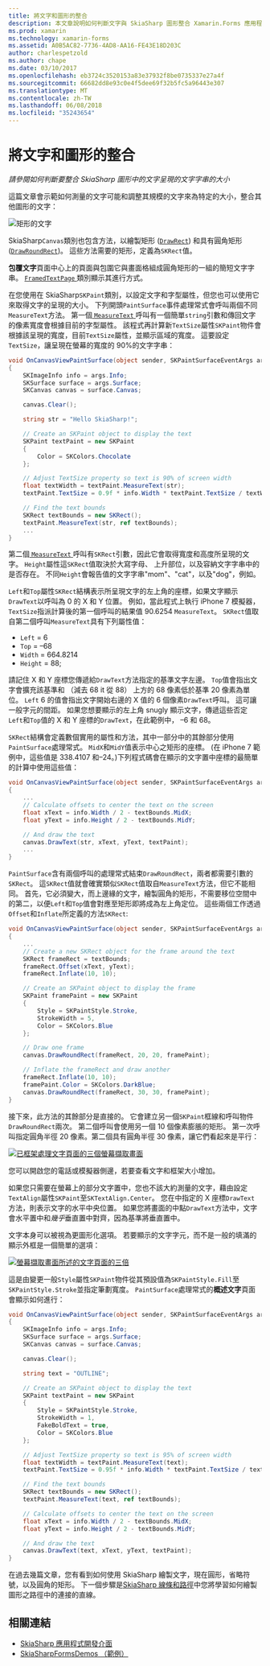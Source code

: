 ```yaml
---
title: 將文字和圖形的整合
description: 本文章說明如何判斷文字與 SkiaSharp 圖形整合 Xamarin.Forms 應用程式呈現的文字字串的大小，並示範此範例程式碼。
ms.prod: xamarin
ms.technology: xamarin-forms
ms.assetid: A0B5AC82-7736-4AD8-AA16-FE43E18D203C
author: charlespetzold
ms.author: chape
ms.date: 03/10/2017
ms.openlocfilehash: eb3724c3520153a83e37932f8be0735337e27a4f
ms.sourcegitcommit: 66682dd8e93c0e4f5dee69f32b5fc5a96443e307
ms.translationtype: MT
ms.contentlocale: zh-TW
ms.lasthandoff: 06/08/2018
ms.locfileid: "35243654"
---
```

# <a name="integrating-text-and-graphics"></a>將文字和圖形的整合

_請參閱如何判斷要整合 SkiaSharp 圖形中的文字呈現的文字字串的大小_

這篇文章會示範如何測量的文字可能和調整其規模的文字來為特定的大小，整合其他圖形的文字：

![](text-images/textandgraphicsexample.png "矩形的文字")

SkiaSharp`Canvas`類別也包含方法，以繪製矩形 ([`DrawRect`](https://developer.xamarin.com/api/member/SkiaSharp.SKCanvas.DrawRect/p/SkiaSharp.SKRect/SkiaSharp.SKPaint/)) 和具有圓角矩形 ([`DrawRoundRect`](https://developer.xamarin.com/api/member/SkiaSharp.SKCanvas.DrawRoundRect/p/SkiaSharp.SKRect/System.Single/System.Single/SkiaSharp.SKPaint/))。 這些方法需要的矩形，定義為`SKRect`值。

**包覆文字**頁面中心上的頁面與包圍它與畫面格組成圓角矩形的一組的簡短文字字串。 [ `FramedTextPage` ](https://github.com/xamarin/xamarin-forms-samples/blob/master/SkiaSharpForms/Demos/Demos/SkiaSharpFormsDemos/Basics/FramedTextPage.cs)類別顯示其進行方式。

在您使用在 SkiaSharp`SKPaint`類別，以設定文字和字型屬性，但您也可以使用它來取得文字的呈現的大小。 下列開頭`PaintSurface`事件處理常式會呼叫兩個不同`MeasureText`方法。 第一個[ `MeasureText` ](https://developer.xamarin.com/api/member/SkiaSharp.SKPaint.MeasureText/p/System.String/)呼叫有一個簡單`string`引數和傳回文字的像素寬度會根據目前的字型屬性。 該程式再計算新`TextSize`屬性`SKPaint`物件會根據該呈現的寬度，目前`TextSize`屬性，並顯示區域的寬度。 這要設定`TextSize`，讓呈現在螢幕的寬度的 90%的文字字串：

```csharp
void OnCanvasViewPaintSurface(object sender, SKPaintSurfaceEventArgs args)
{
    SKImageInfo info = args.Info;
    SKSurface surface = args.Surface;
    SKCanvas canvas = surface.Canvas;

    canvas.Clear();

    string str = "Hello SkiaSharp!";

    // Create an SKPaint object to display the text
    SKPaint textPaint = new SKPaint
    {
        Color = SKColors.Chocolate
    };

    // Adjust TextSize property so text is 90% of screen width
    float textWidth = textPaint.MeasureText(str);
    textPaint.TextSize = 0.9f * info.Width * textPaint.TextSize / textWidth;

    // Find the text bounds
    SKRect textBounds = new SKRect();
    textPaint.MeasureText(str, ref textBounds);
    ...
}
```

第二個[ `MeasureText` ](https://developer.xamarin.com/api/member/SkiaSharp.SKPaint.MeasureText/p/System.String/SkiaSharp.SKRect@/)呼叫有`SKRect`引數，因此它會取得寬度和高度所呈現的文字。 `Height`屬性這`SKRect`值取決於大寫字母、 上升部位，以及容納文字字串中的是否存在。 不同`Height`會報告值的文字字串"mom"、"cat"，以及"dog"，例如。

`Left`和`Top`屬性`SKRect`結構表示所呈現文字的左上角的座標，如果文字顯示`DrawText`以呼叫為 0 的 X 和 Y 位置。 例如，當此程式上執行 iPhone 7 模擬器，`TextSize`指派計算後的第一個呼叫的結果值 90.6254 `MeasureText`。 `SKRect`值取自第二個呼叫`MeasureText`具有下列屬性值：

- `Left` = 6
- `Top` = &ndash;68
- `Width` = 664.8214
- `Height` = 88;

請記住 X 和 Y 座標您傳遞給`DrawText`方法指定的基準文字左邊。 `Top`值會指出文字會擴充該基準和 （減去 68 it 從 88） 上方的 68 像素低於基準 20 像素為單位。 `Left` 6 的值會指出文字開始右邊的 X 值的 6 個像素`DrawText`呼叫。 這可讓一般字元的間距。 如果您想要顯示的左上角 snugly 顯示文字，傳遞這些否定`Left`和`Top`值的 X 和 Y 座標的`DrawText`，在此範例中， &ndash;6 和 68。

`SKRect`結構會定義數個實用的屬性和方法，其中一部分中的其餘部分使用`PaintSurface`處理常式。 `MidX`和`MidY`值表示中心之矩形的座標。 (在 iPhone 7 範例中，這些值是 338.4107 和&ndash;24。)下列程式碼會在顯示的文字置中座標的最簡單的計算中使用這些值：

```csharp
void OnCanvasViewPaintSurface(object sender, SKPaintSurfaceEventArgs args)
{
    ...
    // Calculate offsets to center the text on the screen
    float xText = info.Width / 2 - textBounds.MidX;
    float yText = info.Height / 2 - textBounds.MidY;

    // And draw the text
    canvas.DrawText(str, xText, yText, textPaint);
    ...
}
```

`PaintSurface`含有兩個呼叫的處理常式結束`DrawRoundRect`，兩者都需要引數的`SKRect`。 這`SKRect`值就會確實類似`SKRect`值取自`MeasureText`方法，但它不能相同。 首先，它必須變大，而上邊緣的文字，繪製圓角的矩形，不需要移位空間中的第二，以便`Left`和`Top`值會對應至矩形即將成為左上角定位。 這些兩個工作透過`Offset`和`Inflate`所定義的方法`SKRect`:

```csharp
void OnCanvasViewPaintSurface(object sender, SKPaintSurfaceEventArgs args)
{
    ...
    // Create a new SKRect object for the frame around the text
    SKRect frameRect = textBounds;
    frameRect.Offset(xText, yText);
    frameRect.Inflate(10, 10);

    // Create an SKPaint object to display the frame
    SKPaint framePaint = new SKPaint
    {
        Style = SKPaintStyle.Stroke,
        StrokeWidth = 5,
        Color = SKColors.Blue
    };

    // Draw one frame
    canvas.DrawRoundRect(frameRect, 20, 20, framePaint);

    // Inflate the frameRect and draw another
    frameRect.Inflate(10, 10);
    framePaint.Color = SKColors.DarkBlue;
    canvas.DrawRoundRect(frameRect, 30, 30, framePaint);
}
```

接下來，此方法的其餘部分是直接的。 它會建立另一個`SKPaint`框線和呼叫物件`DrawRoundRect`兩次。 第二個呼叫會使用另一個 10 個像素膨脹的矩形。 第一次呼叫指定圓角半徑 20 像素。第二個具有圓角半徑 30 像素，讓它們看起來是平行：

 [![](text-images/framedtext-small.png "已框架處理文字頁面的三個螢幕擷取畫面")](text-images/framedtext-large.png#lightbox "框架的文字頁面的三個螢幕擷取畫面")

您可以開啟您的電話或模擬器側邊，若要查看文字和框架大小增加。

如果您只需要在螢幕上的部分文字置中，您也不該大約測量的文字，藉由設定`TextAlign`屬性`SKPaint`至`SKTextAlign.Center`。 您在中指定的 X 座標`DrawText`方法，則表示文字的水平中央位置。 如果您將畫面的中點`DrawText`方法中，文字會水平置中和*幾乎*垂直置中對齊，因為基準將垂直置中。

文字本身可以被視為更圖形化選項。 若要顯示的文字字元，而不是一般的填滿的顯示外框是一個簡單的選項：

[![](text-images/outlinedtext-small.png "螢幕擷取畫面所述的文字頁面的三倍")](text-images/outlinedtext-large.png#lightbox "三倍所述的文字頁面的螢幕擷取畫面")

這是由變更一般`Style`屬性`SKPaint`物件從其預設值為`SKPaintStyle.Fill`至`SKPaintStyle.Stroke`並指定筆劃寬度。 `PaintSurface`處理常式的**概述文字**頁面會顯示如何進行：

```csharp
void OnCanvasViewPaintSurface(object sender, SKPaintSurfaceEventArgs args)
{
    SKImageInfo info = args.Info;
    SKSurface surface = args.Surface;
    SKCanvas canvas = surface.Canvas;

    canvas.Clear();

    string text = "OUTLINE";

    // Create an SKPaint object to display the text
    SKPaint textPaint = new SKPaint
    {
        Style = SKPaintStyle.Stroke,
        StrokeWidth = 1,
        FakeBoldText = true,
        Color = SKColors.Blue
    };

    // Adjust TextSize property so text is 95% of screen width
    float textWidth = textPaint.MeasureText(text);
    textPaint.TextSize = 0.95f * info.Width * textPaint.TextSize / textWidth;

    // Find the text bounds
    SKRect textBounds = new SKRect();
    textPaint.MeasureText(text, ref textBounds);

    // Calculate offsets to center the text on the screen
    float xText = info.Width / 2 - textBounds.MidX;
    float yText = info.Height / 2 - textBounds.MidY;

    // And draw the text
    canvas.DrawText(text, xText, yText, textPaint);
}
```

 在過去幾篇文章，您有看到如何使用 SkiaSharp 繪製文字，現在圓形，省略符號，以及圓角的矩形。 下一個步驟是[SkiaSharp 線條和路徑](~/xamarin-forms/user-interface/graphics/skiasharp/paths/paths.md)中您將學習如何繪製圖形之路徑中的連接的直線。


## <a name="related-links"></a>相關連結

- [SkiaSharp 應用程式開發介面](https://developer.xamarin.com/api/root/SkiaSharp/)
- [SkiaSharpFormsDemos （範例）](https://developer.xamarin.com/samples/xamarin-forms/SkiaSharpForms/Demos/)
